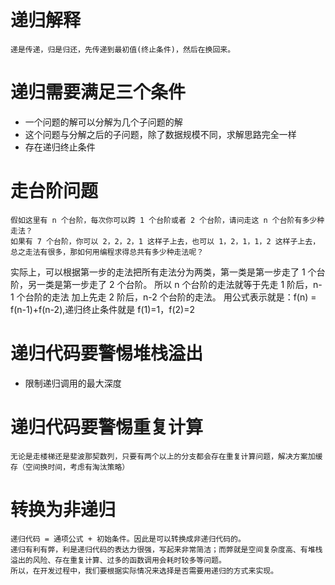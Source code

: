 # 递归解释
    递是传递，归是归还，先传递到最初值(终止条件)，然后在换回来。
# 递归需要满足三个条件
* 一个问题的解可以分解为几个子问题的解
* 这个问题与分解之后的子问题，除了数据规模不同，求解思路完全一样
* 存在递归终止条件
# 走台阶问题
    假如这里有 n 个台阶，每次你可以跨 1 个台阶或者 2 个台阶，请问走这 n 个台阶有多少种走法？
    如果有 7 个台阶，你可以 2，2，2，1 这样子上去，也可以 1，2，1，1，2 这样子上去，总之走法有很多，那如何用编程求得总共有多少种走法呢？
   实际上，可以根据第一步的走法把所有走法分为两类，第一类是第一步走了 1 个台阶，另一类是第一步走了 2 个台阶。
   所以 n 个台阶的走法就等于先走 1 阶后，n-1 个台阶的走法 加上先走 2 阶后，n-2 个台阶的走法。
   用公式表示就是：f(n) = f(n-1)+f(n-2),递归终止条件就是 f(1)=1，f(2)=2
# 递归代码要警惕堆栈溢出
* 限制递归调用的最大深度
# 递归代码要警惕重复计算
    无论是走楼梯还是斐波那契数列，只要有两个以上的分支都会存在重复计算问题，解决方案加缓存（空间换时间，考虑有淘汰策略）
# 转换为非递归
    递归代码 = 通项公式 + 初始条件。因此是可以转换成非递归代码的。
    递归有利有弊，利是递归代码的表达力很强，写起来非常简洁；而弊就是空间复杂度高、有堆栈溢出的风险、存在重复计算、过多的函数调用会耗时较多等问题。
    所以，在开发过程中，我们要根据实际情况来选择是否需要用递归的方式来实现。